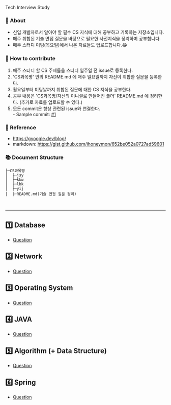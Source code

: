 Tech Interview Study

### :pushpin: About
- 신입 개발자로서 알아야 할 필수 CS 지식에 대해 공부하고 기록하는 저장소입니다.
- 매주 취합된 기술 면접 질문을 바탕으로 필요한 사전지식을 정리하며 공부합니다.
- 매주 스터디 미팅(목요일)에서 나온 자료들도 업로드합니다.😂

### :page_facing_up: How to contribute
1. 매주 스터디 할 CS 주제들을 스터디 일주일 전 issue로 등록한다.
2. 'CS과목명' 안의 README.md 에 매주 일요일까지 자신이 취합한 질문을 등록한다.
3. 월요일부터 미팅날까지 취합된 질문에 대한 CS 지식을 공부한다.
4. 공부 내용은 'CS과목명/자신의 이니셜로 만들어진 폴더' README.md 에 정리한다. (추가로 자료를 업로드할 수 있다.)
5. 모든 commit은 항상 관련된 issue와 연결한다.
  <br>- Sample commit: [#1](/../../issues/1)

### :page_facing_up: Reference
- https://gyoogle.dev/blog/
- markdown: https://gist.github.com/ihoneymon/652be052a0727ad59601

### :books:	Document Structure
```
├─CS과목명
│  ├─jsy
│  ├─kkw
│  ├─lhk
│  ├─yij
│  ├─README.md(기술 면접 질문 정리)
```
<br>
<hr/>

## :one: Database
  - [Question](./database/README.md)

## :two: Network
  - [Question](./network/README.md)

## :three: Operating System
  - [Question](./operatingSystem/README.md)

## :four: JAVA
  - [Question](./java/README.md)

## :five: Algorithm (+ Data Structure)
  - [Question](./algorithm/README.md)

## :six: Spring
  - [Question](./spring/README.md)
